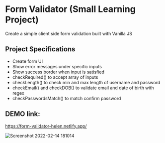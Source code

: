 # Form Validator (Small Learning Project)

Create a simple client side form validation built with Vanilla JS

## Project Specifications

- Create form UI
- Show error messages under specific inputs
- Show success border when input is satisfied
- checkRequired() to accept array of inputs
- checkLength() to check min and max length of username and password
- checkEmail() and checkDOB() to validate email and date of birth with regex
- checkPasswordsMatch() to match confirm password

## DEMO link: 
https://form-validator-helen.netlify.app/


![Screenshot 2022-02-14 181014](https://user-images.githubusercontent.com/94285120/153901541-05bcde95-c9ba-4d71-ae9b-fed2a849dd5f.png)
